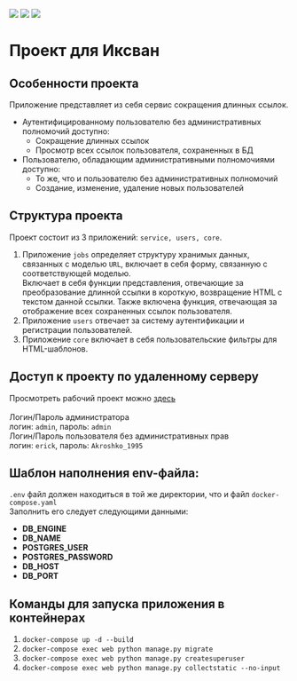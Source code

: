 [![](https://img.shields.io/badge/python-3.7.0-green)](https://img.shields.io/badge/python-3.7.0-green)
[![](https://img.shields.io/badge/Django-3.2.9-yellowgreen)](https://img.shields.io/badge/Django-3.2.9-yellowgreen)
[![](https://img.shields.io/badge/Bootstrap-5-blue)](https://img.shields.io/badge/Bootstrap-5-blue)
# Проект для Иксван
## Особенности проекта
<p>Приложение представляет из себя сервис сокращения длинных ссылок.</p>

- Аутентифицированному пользователю без административных полномочий доступно:
    - Сокращение длинных ссылок
    - Просмотр всех ссылок пользователя, сохраненных в БД
- Пользователю, обладающим административными полномочиями доступно:
    - То же, что и пользователю без административных полномочий
    - Создание, изменение, удаление новых пользователей
    
## Структура проекта

Проект состоит из 3 приложений: `service, users, core`.

1. Приложение `jobs` определяет структуру хранимых данных, связанных с моделью `URL`, включает в себя форму, связанную с соответствующей моделью.<br> Включает в себя функции представления, отвечающие за преобразование длинной ссылки в короткую, возвращение HTML с текстом данной ссылки. Также включена функция, отвечающая за отображение всех сохраненных ссылок пользователя.
2. Приложение `users` отвечает за систему аутентификации и регистрации пользователей.
3. Приложение `core` включает в себя пользовательские фильтры для HTML-шаблонов.

## Доступ к проекту по удаленному серверу

Просмотреть рабочий проект можно [здесь](http://kroshko1995.pythonanywhere.com/)
<br><br>
Логин/Пароль администратора<br> логин: `admin`, пароль: `admin`<br>
Логин/Пароль пользователя без административных прав<br> логин: `erick`, пароль: `Akroshko_1995`
## Шаблон наполнения env-файла:
`.env` файл должен находиться в той же директории, что и файл `docker-compose.yaml`<br>
Заполнить его следует следующими данными:
- **DB_ENGINE**
- **DB_NAME**
- **POSTGRES_USER**
- **POSTGRES_PASSWORD**
- **DB_HOST**
- **DB_PORT**

## Команды для запуска приложения в контейнерах
1. `docker-compose up -d --build`
1. `docker-compose exec web python manage.py migrate`
2. `docker-compose exec web python manage.py createsuperuser`
3. `docker-compose exec web python manage.py collectstatic --no-input`